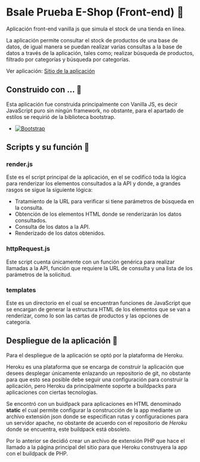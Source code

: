 # Bsale Prueba E-Shop (Front-end) 🛒
Aplicación front-end vanilla js que simula el stock de una tienda en línea.

La aplicación permite consultar el stock de productos de una base de datos, de igual manera se puedan realizar varias consultas a la base de datos a través de la aplicación, tales como; realizar búsqueda de productos, filtrado por categorías y búsqueda por categorías.

Ver aplicación:
[Sitio de la aplicación](https://e-shop-front-end-example.herokuapp.com/)

## Construido con ... 🔧
Esta aplicación fue construida principalmente con Vanilla JS, es decir JavaScript puro sin ningún framework, no obstante, para el apartado de estilos se requirió de la biblioteca bootstrap.
* [![Bootstrap][Bootstrap.com]](https://getbootstrap.com/)
## Scripts y su función 📄
### render.js
Este es el script principal de la aplicación, en el se codificó toda la lógica para renderizar los elementos consultados a la API y donde, a grandes rasgos se sigue la siguiente lógica:
* Tratamiento de la URL para verificar si tiene parámetros de búsqueda en la consulta.
* Obtención de los elementos HTML donde se renderizarán los datos consultados.
* Consulta de los datos a la API.
* Renderizado de los datos obtenidos.

### httpRequest.js
Este script cuenta únicamente con un función genérica para realizar llamadas a la API, función que requiere la URL de consulta y una lista de los parámetros de la solicitud.
### templates
Este es un directorio en el cual se encuentran funciones de JavaScript que se encargan de generar la estructura HTML de los elementos que se van a renderizar, como lo son las cartas de productos y las opciones de categoría.
## Despliegue de la aplicación 🚀
Para el despliegue de la aplicación se optó por la plataforma de Heroku. 

Heroku es una plataforma que se encarga de construir la aplicación que desees desplegar únicamente enlazando un repositorio de git, no obstante para que esto sea posible debe seguir una configuración para construir la aplicación, pero Heroku da principalmente soporte a buildpacks para aplicaciones con ciertas tecnologías.

Se encontró con un buidlpack para aplicaciones en HTML denominado **static** el cual permite configurar la construcción de la app mediante un archivo extensión json donde se especifican rutas y configuraciones para un servidor apache, no obstante de acuerdo con el repositorio de *Heroku* donde se encuentra, este buildpack está obsoleto.

Por lo anterior se decidió crear un archivo de extensión PHP que hace el llamado a la página principal del sitio para que Heroku construyera la app con el buildpack de PHP.

[Bootstrap.com]: https://img.shields.io/badge/Bootstrap-563D7C?style=for-the-badge&logo=bootstrap&logoColor=white